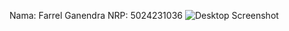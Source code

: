 Nama: Farrel Ganendra
NRP: 5024231036
![Desktop Screenshot](https://github.com/Kak-Palel/Penugasan-Linux-Bayucaraka/blob/main/FarrelGanendra_5024231036_Penugasan1/skrinsut.png)
